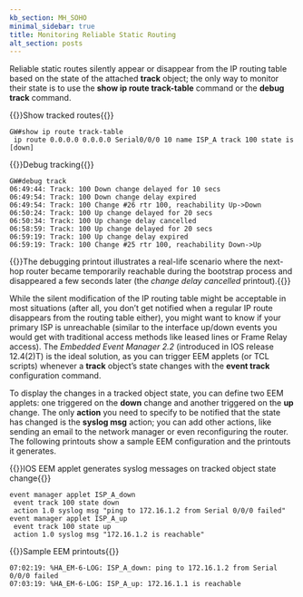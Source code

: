 ```yaml
---
kb_section: MH_SOHO
minimal_sidebar: true
title: Monitoring Reliable Static Routing
alt_section: posts
---
```

Reliable static routes silently appear or disappear from the IP routing table based on the state of the attached **track** object; the only way to monitor their state is to use the **show ip route track-table** command or the **debug track** command.

{{<cc>}}Show tracked routes{{</cc>}}
```
GW#show ip route track-table
 ip route 0.0.0.0 0.0.0.0 Serial0/0/0 10 name ISP_A track 100 state is [down]
```

{{<cc>}}Debug tracking{{</cc>}}
```
GW#debug track
06:49:44: Track: 100 Down change delayed for 10 secs
06:49:54: Track: 100 Down change delay expired
06:49:54: Track: 100 Change #26 rtr 100, reachability Up->Down
06:50:24: Track: 100 Up change delayed for 20 secs
06:50:34: Track: 100 Up change delay cancelled
06:58:59: Track: 100 Up change delayed for 20 secs
06:59:19: Track: 100 Up change delay expired
06:59:19: Track: 100 Change #25 rtr 100, reachability Down->Up
```

{{<note>}}The debugging printout illustrates a real-life scenario where the next-hop router became temporarily reachable during the bootstrap process and disappeared a few seconds later (the *change delay cancelled* printout).{{</note>}}

While the silent modification of the IP routing table might be acceptable in most situations (after all, you don’t get notified when a regular IP route disappears from the routing table either), you might want to know if your primary ISP is unreachable (similar to the interface up/down events you would get with traditional access methods like leased lines or Frame Relay access). The *Embedded Event Manager 2.2* (introduced in IOS release 12.4(2)T) is the ideal solution, as you can trigger EEM applets (or TCL scripts) whenever a **track** object’s state changes with the **event track** configuration command.

To display the changes in a tracked object state, you can define two EEM applets: one triggered on the **down** change and another triggered on the **up** change. The only **action** you need to specify to be notified that the state has changed is the **syslog msg** action; you can add other actions, like sending an email to the network manager or even reconfiguring the router. The following printouts show a sample EEM configuration and the printouts it generates.

{{<cc>}}IOS EEM applet generates syslog messages on tracked object state change{{</cc>}}
```
event manager applet ISP_A_down
 event track 100 state down
 action 1.0 syslog msg "ping to 172.16.1.2 from Serial 0/0/0 failed"
event manager applet ISP_A_up
 event track 100 state up
 action 1.0 syslog msg "172.16.1.2 is reachable"
```

{{<cc>}}Sample EEM printouts{{</cc>}}
```
07:02:19: %HA_EM-6-LOG: ISP_A_down: ping to 172.16.1.2 from Serial 0/0/0 failed
07:03:19: %HA_EM-6-LOG: ISP_A_up: 172.16.1.1 is reachable
```
